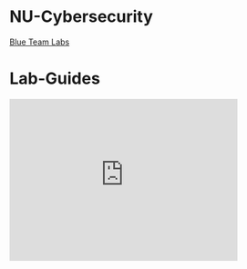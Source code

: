 # NU-Cybersecurity

[Blue Team Labs](https://nu-cybersecurity.github.io/NU-Cybersecurity/blueteamlabs.html)

# Lab-Guides

<iframe id="kmsembed-1_vylb89w5" width="400" height="285" src="https://1700302.mediaspace.kaltura.com/embed/secure/iframe/entryId/1_vylb89w5/uiConfId/22844061" class="kmsembed" allowfullscreen webkitallowfullscreen mozAllowFullScreen allow="autoplay *; fullscreen *; encrypted-media *" referrerPolicy="no-referrer-when-downgrade" sandbox="allow-forms allow-same-origin allow-scripts allow-top-navigation allow-pointer-lock allow-popups allow-modals allow-orientation-lock allow-popups-to-escape-sandbox allow-presentation allow-top-navigation-by-user-activation" frameborder="0" title="Kaltura Player"></iframe>
